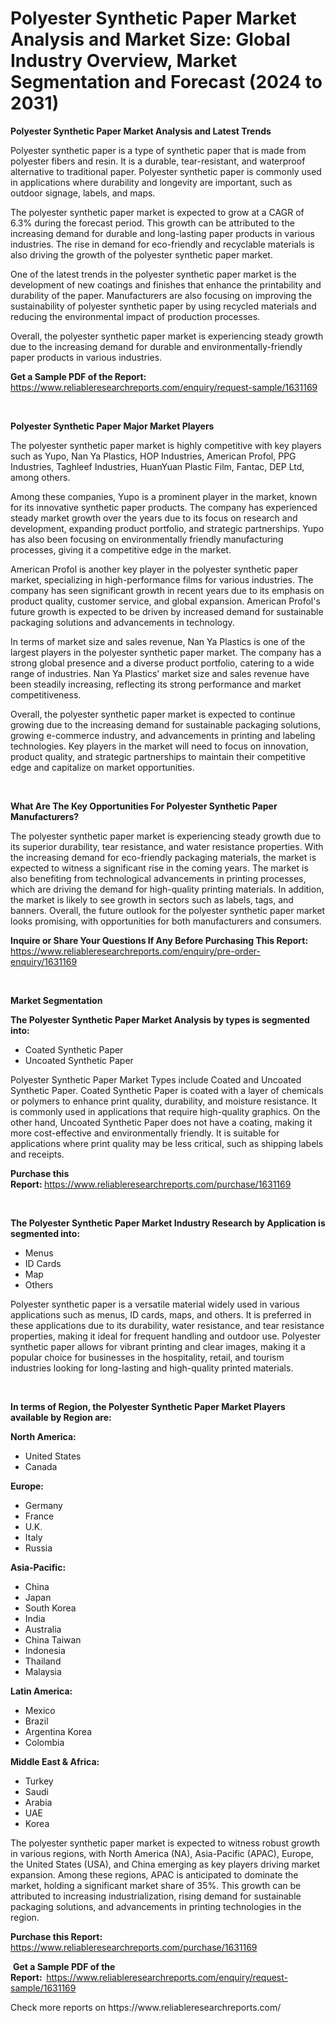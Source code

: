 <p><h1>Polyester Synthetic Paper Market Analysis and Market Size: Global Industry Overview, Market Segmentation and Forecast (2024 to 2031)</h1></p><p><strong>Polyester Synthetic Paper Market Analysis and Latest Trends</strong></p>
<p><p>Polyester synthetic paper is a type of synthetic paper that is made from polyester fibers and resin. It is a durable, tear-resistant, and waterproof alternative to traditional paper. Polyester synthetic paper is commonly used in applications where durability and longevity are important, such as outdoor signage, labels, and maps.</p><p>The polyester synthetic paper market is expected to grow at a CAGR of 6.3% during the forecast period. This growth can be attributed to the increasing demand for durable and long-lasting paper products in various industries. The rise in demand for eco-friendly and recyclable materials is also driving the growth of the polyester synthetic paper market.</p><p>One of the latest trends in the polyester synthetic paper market is the development of new coatings and finishes that enhance the printability and durability of the paper. Manufacturers are also focusing on improving the sustainability of polyester synthetic paper by using recycled materials and reducing the environmental impact of production processes.</p><p>Overall, the polyester synthetic paper market is experiencing steady growth due to the increasing demand for durable and environmentally-friendly paper products in various industries.</p></p>
<p><strong>Get a Sample PDF of the Report:&nbsp;</strong> <a href="https://www.reliableresearchreports.com/enquiry/request-sample/1631169">https://www.reliableresearchreports.com/enquiry/request-sample/1631169</a></p>
<p>&nbsp;</p>
<p><strong>Polyester Synthetic Paper Major Market Players</strong></p>
<p><p>The polyester synthetic paper market is highly competitive with key players such as Yupo, Nan Ya Plastics, HOP Industries, American Profol, PPG Industries, Taghleef Industries, HuanYuan Plastic Film, Fantac, DEP Ltd, among others.</p><p>Among these companies, Yupo is a prominent player in the market, known for its innovative synthetic paper products. The company has experienced steady market growth over the years due to its focus on research and development, expanding product portfolio, and strategic partnerships. Yupo has also been focusing on environmentally friendly manufacturing processes, giving it a competitive edge in the market.</p><p>American Profol is another key player in the polyester synthetic paper market, specializing in high-performance films for various industries. The company has seen significant growth in recent years due to its emphasis on product quality, customer service, and global expansion. American Profol's future growth is expected to be driven by increased demand for sustainable packaging solutions and advancements in technology.</p><p>In terms of market size and sales revenue, Nan Ya Plastics is one of the largest players in the polyester synthetic paper market. The company has a strong global presence and a diverse product portfolio, catering to a wide range of industries. Nan Ya Plastics' market size and sales revenue have been steadily increasing, reflecting its strong performance and market competitiveness.</p><p>Overall, the polyester synthetic paper market is expected to continue growing due to the increasing demand for sustainable packaging solutions, growing e-commerce industry, and advancements in printing and labeling technologies. Key players in the market will need to focus on innovation, product quality, and strategic partnerships to maintain their competitive edge and capitalize on market opportunities.</p></p>
<p>&nbsp;</p>
<p><strong>What Are The Key Opportunities For Polyester Synthetic Paper Manufacturers?</strong></p>
<p><p>The polyester synthetic paper market is experiencing steady growth due to its superior durability, tear resistance, and water resistance properties. With the increasing demand for eco-friendly packaging materials, the market is expected to witness a significant rise in the coming years. The market is also benefiting from technological advancements in printing processes, which are driving the demand for high-quality printing materials. In addition, the market is likely to see growth in sectors such as labels, tags, and banners. Overall, the future outlook for the polyester synthetic paper market looks promising, with opportunities for both manufacturers and consumers.</p></p>
<p><strong>Inquire or Share Your Questions If Any Before Purchasing This Report:</strong> <a href="https://www.reliableresearchreports.com/enquiry/pre-order-enquiry/1631169">https://www.reliableresearchreports.com/enquiry/pre-order-enquiry/1631169</a></p>
<p>&nbsp;</p>
<p><strong>Market Segmentation</strong></p>
<p><strong>The Polyester Synthetic Paper Market Analysis by types is segmented into:</strong></p>
<p><ul><li>Coated Synthetic Paper</li><li>Uncoated Synthetic Paper</li></ul></p>
<p><p>Polyester Synthetic Paper Market Types include Coated and Uncoated Synthetic Paper. Coated Synthetic Paper is coated with a layer of chemicals or polymers to enhance print quality, durability, and moisture resistance. It is commonly used in applications that require high-quality graphics. On the other hand, Uncoated Synthetic Paper does not have a coating, making it more cost-effective and environmentally friendly. It is suitable for applications where print quality may be less critical, such as shipping labels and receipts.</p></p>
<p><strong>Purchase this Report:&nbsp;</strong><a href="https://www.reliableresearchreports.com/purchase/1631169">https://www.reliableresearchreports.com/purchase/1631169</a></p>
<p>&nbsp;</p>
<p><strong>The Polyester Synthetic Paper Market Industry Research by Application is segmented into:</strong></p>
<p><ul><li>Menus</li><li>ID Cards</li><li>Map</li><li>Others</li></ul></p>
<p><p>Polyester synthetic paper is a versatile material widely used in various applications such as menus, ID cards, maps, and others. It is preferred in these applications due to its durability, water resistance, and tear resistance properties, making it ideal for frequent handling and outdoor use. Polyester synthetic paper allows for vibrant printing and clear images, making it a popular choice for businesses in the hospitality, retail, and tourism industries looking for long-lasting and high-quality printed materials.</p></p>
<p>&nbsp;</p>
<p><strong>In terms of Region, the Polyester Synthetic Paper Market Players available by Region are:</strong></p>
<p>
    <p> <strong> North America: </strong>
        <ul>
            <li>United States</li>
            <li>Canada</li>
        </ul>
        </p> 
    <p> <strong> Europe: </strong>
        <ul>
            <li>Germany</li>
            <li>France</li>
            <li>U.K.</li>
            <li>Italy</li>
            <li>Russia</li>
        </ul>
        </p> 
    <p> <strong> Asia-Pacific: </strong>
        <ul>
            <li>China</li>
            <li>Japan</li>
            <li>South Korea</li>
            <li>India</li>
            <li>Australia</li>
            <li>China Taiwan</li>
            <li>Indonesia</li>
            <li>Thailand</li>
            <li>Malaysia</li>
        </ul>
        </p> 
    <p> <strong> Latin America: </strong>
        <ul>
            <li>Mexico</li>
            <li>Brazil</li>
            <li>Argentina Korea</li>
            <li>Colombia</li>
        </ul>
        </p> 
    <p> <strong> Middle East & Africa: </strong>
        <ul>
            <li>Turkey</li>
            <li>Saudi</li>
            <li>Arabia</li>
            <li>UAE</li>
            <li>Korea</li>
        </ul>
    </p>
    </p>
<p><p>The polyester synthetic paper market is expected to witness robust growth in various regions, with North America (NA), Asia-Pacific (APAC), Europe, the United States (USA), and China emerging as key players driving market expansion. Among these regions, APAC is anticipated to dominate the market, holding a significant market share of 35%. This growth can be attributed to increasing industrialization, rising demand for sustainable packaging solutions, and advancements in printing technologies in the region.</p></p>
<p><strong>Purchase this Report: </strong><a href="https://www.reliableresearchreports.com/purchase/1631169">https://www.reliableresearchreports.com/purchase/1631169</a></p>
<p>&nbsp;<strong>Get a Sample PDF of the Report:&nbsp;&nbsp;</strong><a href="https://www.reliableresearchreports.com/enquiry/request-sample/1631169">https://www.reliableresearchreports.com/enquiry/request-sample/1631169</a></p>
<p><strong></strong></p>
<p>Check more reports on https://www.reliableresearchreports.com/</p>